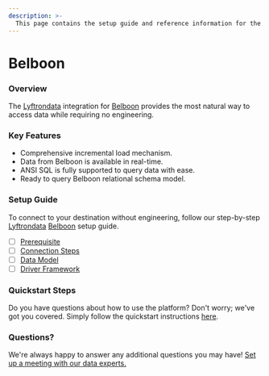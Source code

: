 ```yaml
---
description: >-
  This page contains the setup guide and reference information for the Belboon source connector.
---
```


# Belboon

### Overview

The [Lyftrondata](https://www.lyftrondata.com/) integration for [Belboon](None) provides the most natural way to access data while requiring no engineering.

### Key Features

* Comprehensive incremental load mechanism.
* Data from Belboon is available in real-time.&#x20;
* ANSI SQL is fully supported to query data with ease.
* Ready to query Belboon relational schema model.

### Setup Guide

To connect to your destination without engineering, follow our step-by-step [Lyftrondata](https://www.lyftrondata.com/)  [Belboon](None) setup guide.

* [ ] [Prerequisite](prerequisite.md)
* [ ] [Connection Steps](connection-steps.md)
* [ ] [Data Model](data-model/erd.md)
* [ ] [Driver Framework](driver-framework/)

### Quickstart Steps

Do you have questions about how to use the platform? Don't worry; we've got you covered. Simply follow the quickstart instructions [here](../README.md).

### Questions? <a href="#questions" id="questions"></a>

We're always happy to answer any additional questions you may have! [Set up a meeting with our data experts.](https://www.lyftrondata.com/book-a-meeting/)

